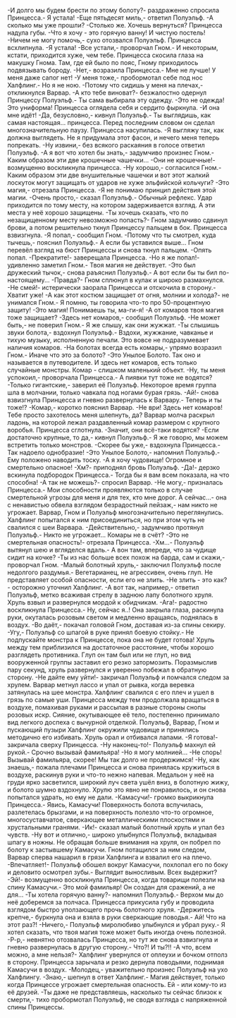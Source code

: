   -И долго мы будем брести по этому болоту?- раздраженно спросила Принцесса.- Я устала!
-Еще пятьдесят миль,- ответил Полуэльф.
-А сколько мы уже прошли?
-Столько же. Хочешь вернуться?
Принцесса надула губы.
-Что я хочу - это горячую ванну! И чистую постель!
-Ничем не могу помочь,- сухо отозвался Полуэльф.
Принцесса всхлипнула.
-Я устала!
-Все устали,- проворчал Гном.- И некоторым, кстати, приходится хуже, чем тебе.
Принцесса скосила глаза на макушку Гнома. Там, где ей было по пояс, Гному приходилось подвязывать бороду.
-Нет,- возразила Принцесса.- Мне не лучше! У меня даже сапог нет!
-У меня тоже,- пробормотал себе под нос Халфлинг.- Но я не ною.
-Потому что сидишь у меня на плечах,- откликнулся Варвар.
-А кто тебе виноват?- безжалостно одернул Принцессу Полуэльф.- Ты сама выбирала эту одежду.
-Это не одежда! Это униформа!
Принцесса оглядела себя и сердито фыркнула.
-И она мне идёт!
-Да, безусловно,- кивнул Полуэльф.- Ты выглядишь, как самая настоящая... принцесса.
Перед последним словом он сделал многозначительную паузу. Принцесса насупилась.
-Я выгляжу так, как должна выглядеть. Не я придумала этот фасон, и нечего меня теперь попрекать.
-Ну извини,- без всякого раскаяния в голосе ответил Полуэльф.
-А я вот что хотел бы знать,- задумчиво произнес Гном.- Каким образом эти две крошечные чашечки...
-Они не крошечные!- возмущенно воскликнула принцесса.
-Ну хорошо,- согласился Гном.- Каким образом эти две внушительные чашечки и вот этот жалкий лоскуток могут защищать от ударов не хуже эльфийской кольчуги?
-Это магия,- отрезала Принцесса.
-Я не понимаю принцип действия этой магии.
-Очень просто,- сказал Полуэльф.- Обычный рефлекс. Удар приходится по тому месту, на котором задерживается взгляд. А эти места у неё хорошо защищены.
-Ты хочешь сказать, что по незащищенному месту невозможно попасть?- Гном задумчиво сдвинул брови, а потом решительно ткнул Принцессу пальцем в бок. Принцесса взвизгнула.
-Я попал,- сообщил Гном.
-Потому что ты смотрел, куда тычешь,- пояснил Полуэльф.- А если бы уставился выше...
Гном перевёл взгляд на бюст Принцессы и снова ткнул пальцем.
-Опять попал.
-Прекратите!- заверещала Принцесса.
-Но я же попал!- удивленно заметил Гном.- Твоя магия не действует.
-Это был дружеский тычок,- снова раъяснил Полуэльф.- А вот если бы ты бил по-настоящему...
-Правда?- Гном сплюнул в кулак и широко размахнулся.
-Не смей!- истерически заорала Принцесса и отскочила в сторону.- Хватит уже!
-А как этот костюм защищает от огня, молнии и холода?- не унимался Гном.- Я помню, ты говорила что-то про 50-процентную защиту!
-Это магия! Понимаешь ты, ма-ги-я!
-А от комаров твоя магия тоже защищает?
-Здесь нет комаров,- сообщил Полуэльф.
-Не может быть,- не поверил Гном.- Я же слышу, как они жужжат.
-Ты слышишь звуки болота,- вздохнул Полуэльф.- Вздохи, жужжание, чавканье и тихую музыку, исполненную печали. Это вовсе не подразумевает наличия комаров.
-На болотах всегда есть комары,- упрямо возразил Гном.- Иначе что это за болото?
-Это Унылое Болото. Так оно и называется в путеводителе. И здесь нет комаров, есть только случайные монстры. Комар - слишком маленький объект.
-Ну, ты меня успокоил,- проворчала Принцесса.- А пиявки тут тоже не водятся?
-Только гигантские,- заверил её Полуэльф.
Некоторое время группа шла в молчании, только чавкала под ногами бурая грязь.
-Ай!- снова взвизгнула Принцесса и гневно развернулась к Варвару.- Теперь и ты тоже!?
-Комар,- коротко пояснил Варвар.
-Не ври! Здесь нет комаров! Тебе просто захотелось меня шлепнуть, да?
Варвар молча раскрыл ладонь, на которой лежал раздавленный комар размером с крупного воробья. Принцесса сглотнула.
-Значит, они всё-таки водятся?
-Если достаточно крупные, то да,- кивнул Полуэльф.- Я же говорю, мы можем встретить только монстров.
-Скорее бы уже,- вздохнула Принцесса.- Так надоело однобразие!
-Это Унылое Болото,- напомнил Полуэльф.- Ему положено наводить тоску.
-А я хочу чудовище! Огромное и смертельно опасное!
-Хм?- приподнял бровь Полуэльф.
-Да!- дерзко вскинула подбородок Принцесса.- Тогда бы я вам всем показала, на что способна!
-А так не можешь?- спросил Варвар.
-Не могу,- призналась Принцесса.- Мои способности проявляются только в случае смертельной угрозы для меня и для тех, кто мне дорог. А сейчас...- она с ненавистью обвела взглядом безрадостный пейзаж,- нам никто не угрожает.
Варвар, Гном и Полуэльф многозначительно переглянулись. Халфлинг попытался к ним присоединиться, но при этом чуть не свалился с шеи Варвара.
-Действительно,- задумчиво протянул Полуэльф.- Никто не угрожает... Комары не в счёт?
-Это не смертельная опасность!- отрезала Принцесса.
-Хм...- Полуэльф вытянул шею и вгляделся вдаль.- А вон там, впереди, что за чудище сидит на кочке?
-Ты из нас больше всех похож на барда, сам и скажи,- проворчал Гном.
-Малый болотный хруль,- заключил Полуэльф после недолгого раздумья.- Вегетарианец, не агрессивен, очень глуп. Не представляет особой опасности, если его не злить.
-Не злить - это как? - осторожно уточнил Халфлинг.
-А вот так, например,- ответил Полуэльф, метко всаживая стрелу в заднюю лапу болотного хруля.
Хруль взвыл и развернулся мордой к обидчикам.
-Ага!- радостно воскликнула Принцесса.- Ну, сейчас я..!
Она закрыла глаза, раскинула руки, окуталась розовым светом и медленно вращаясь, поднялась в воздух.
-Во даёт,- покачал головой Гном, доставая из-за спины секиру.
-Угу,- Полуэльф со шпагой в руке принял боевую стойку.- Не подпускайте монстра к Принцессе, пока она не будет готова!
Хруль между тем приблизился на достаточное расстояние, чтобы хорошо разглядеть противника. Глуп он там был или не глуп, но вид вооруженной группы заставил его резко затормозить. Поразмыслив пару секунд, хруль развернулся и уверенно побежал в обратную сторону. 
-Не дайте ему уйти!- закричал Полуэльф и помчался следом за хрулем. Варвар метнул лассо и упал от рывка, когда веревка затянулась на шее монстра. Халфлинг свалился с его плеч и ушел в грязь по самые уши. 
Принцесса между тем продолжала вращаться в воздухе, помахивая руками и рассыпая в разные стороны снопы розовых искр. Сияние, окутывающее её тело, постепенно принимало вид легкого доспеха с вычурной отделкой.
Полуэльф, Варвар, Гном и пускающий пузыри Халфлинг окружили чудовище и принялись методично его избивать. Хруль орал и отбивался лапами.
-Я готова!- закричала сверху Принцесса.
-Ну наконец-то!- Полуэльф махнул ей рукой.- Срочно вызывай фамильяра!
-Но я могу молнией...
-Не спорь! Вызывай фамильяра, скорее! Мы так долго не продержимся!
-Ну, как знаешь,- пожала плечами Принцесса и снова принялась кружиться в воздухе, раскинув руки и что-то нежно напевая.
Медальон у неё на груди ярко засветился, широкий луч света ушёл вниз, в болотную жижу, и болото шумно вздохнуло.
Хрулю это явно не понравилось, и он снова попытался удрать, но ему не дали.
-Камасучи!- громко выкрикнула Принцесса.- Явись, Камасучи!
Поверхность болота вспучилась, разлетелась брызгами, и на поверхность полезло что-то огромное, многосуставчатое, сверкающее металлическими плоскостями и хрустальными гранями.
-Ик!- сказал малый болотный хруль и упал без чувств.
-Ну вот и отлично,- широко улыбнулся Полуэльф, вкладывая шпагу в ножны. Не обращая больше внимания на хруля, он побрел по болоту к застывшему Камасучи. Гном потащился за ним следом, Варвар сперва нашарил в грязи Халфлинга и взвалил его на плечо.
-Впечатляет!- Полуэльф обошел вокруг Камасучи, похлопал его по боку и деловито осмотрел зубы.- Выглядит выносливым. Всех выдержит?
-Эй!- возмущенно воскликнула Принцесса, когда товарищи полезли на спину Камасучи.- Это мой фамильяр! Он создан для сражений, а не для...
-Ты хотела горячую ванну?- напомнил Полуэльф.- Верхом мы до неё доберемся за полчаса.
Принцесса прикусила губу и проводила взглядом быстро уползающего прочь болотного хруля.
-Держитесь крепче,- буркнула она и взяла в руки сверкающие поводья.- Ай! Что на этот раз?!
-Ничего,- Полуэльф миролюбиво улыбнулся и убрал руку.- Я хотел сказать, что твоя магия тоже может быть иногда очень полезной.
-Р-р,- невнятно отозвалась Принцесса, но тут же снова взвизгнула и гневно развернулась в другую сторону.- Что?! И ты?!!
-А что, всем можно, а мне нельзя?- Халфлинг увернулся от оплеухи и бочком отполз в сторону.
Принцесса зарычала и резко дернула поводьями, поднимая Камасучи в воздух.
-Молодец,- уважительно произнес Полуэльф на ухо Халфлингу.
-Знаю,- шепнул в ответ Халфлинг.- Магия действует, только когда Принцессе угрожает смертельная опасность. Ей - или кому-то из её друзей.
-Ты даже не представляешь, насколько ты сейчас близок к смерти,- тихо пробормотал Полуэльф, не сводя взгляда с напряженной спины Принцессы.      